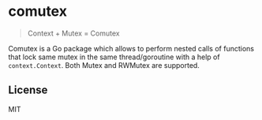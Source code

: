 # comutex

> Context + Mutex = Comutex

Comutex is a Go package which allows to perform nested calls of functions that lock same mutex 
in the same thread/goroutine with a help of `context.Context`.
Both Mutex and RWMutex are supported.


## License

MIT